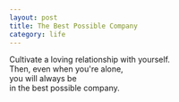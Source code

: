 ```yaml
---
layout: post
title: The Best Possible Company
category: life
---
```


Cultivate a loving relationship with yourself.  
Then, even when you're alone,  
you will always be  
in the best possible company.
